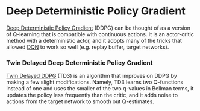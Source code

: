 [1]: https://arxiv.org/abs/1509.02971

[2]: https://arxiv.org/abs/1802.09477

# Deep Deterministic Policy Gradient

[Deep Deterministic Policy Gradient][1] (DDPG) can be thought of as a version of
Q-learning that is compatible with continuous actions. It is an actor-critic method with
a deterministic actor, and it adopts many of the tricks that allowed [DQN](../dqn)
to work so well (e.g. replay buffer, target networks).

### Twin Delayed Deep Deterministic Policy Gradient

[Twin Delayed DDPG][2] (TD3) is an algorithm that improves on DDPG by making a few
slight modifications. Namely, TD3 learns two Q-functions instead of one and uses the
smaller of the two q-values in Bellman terms, it updates the policy less frequently than
the critic, and it adds noise to actions from the target network to smooth out
Q-estimates.